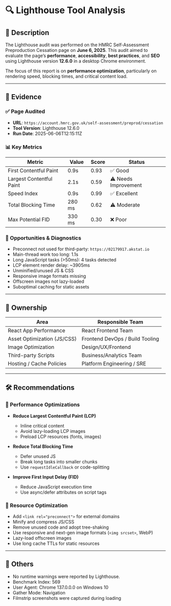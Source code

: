 # 🔍 Lighthouse Tool Analysis

## 📄 Description
The Lighthouse audit was performed on the HMRC Self-Assessment Preproduction Cessation page on **June 6, 2025**. This audit aimed to evaluate the page’s **performance**, **accessibility**, **best practices**, and **SEO** using Lighthouse version **12.6.0** in a desktop Chrome environment.

The focus of this report is on **performance optimization**, particularly on rendering speed, blocking times, and critical content load.

---

## 📎 Evidence

### ✅ Page Audited
- **URL**: `https://account.hmrc.gov.uk/self-assessment/preprod/cessation`
- **Tool Version**: Lighthouse 12.6.0
- **Run Date**: 2025-06-06T12:15:11Z

### 📊 Key Metrics

| Metric                       | Value   | Score | Status              |
|-----------------------------|---------|-------|---------------------|
| First Contentful Paint      | 0.9s    | 0.93  | ✅ Good             |
| Largest Contentful Paint    | 2.1s    | 0.59  | ⚠️ Needs Improvement |
| Speed Index                 | 0.9s    | 0.99  | ✅ Excellent         |
| Total Blocking Time         | 280 ms  | 0.62  | ⚠️ Moderate          |
| Max Potential FID           | 330 ms  | 0.30  | ❌ Poor              |

### 📍 Opportunities & Diagnostics

- Preconnect not used for third-party: `https://02179917.akstat.io`
- Main-thread work too long: 1.1s
- Long JavaScript tasks (>50ms): 4 tasks detected
- LCP element render delay: ~3905ms
- Unminified/unused JS & CSS
- Responsive image formats missing
- Offscreen images not lazy-loaded
- Suboptimal caching for static assets

---

## 👥 Ownership

| Area                        | Responsible Team           |
|-----------------------------|----------------------------|
| React App Performance       | React Frontend Team        |
| Asset Optimization (JS/CSS) | Frontend DevOps / Build Tooling |
| Image Optimization          | Design/UX/Frontend         |
| Third-party Scripts         | Business/Analytics Team    |
| Hosting / Cache Policies    | Platform Engineering / SRE |

---

## 🛠️ Recommendations

### 🔹 Performance Optimizations

- **Reduce Largest Contentful Paint (LCP)**
  - Inline critical content
  - Avoid lazy-loading LCP images
  - Preload LCP resources (fonts, images)

- **Reduce Total Blocking Time**
  - Defer unused JS
  - Break long tasks into smaller chunks
  - Use `requestIdleCallback` or code-splitting

- **Improve First Input Delay (FID)**
  - Reduce JavaScript execution time
  - Use async/defer attributes on script tags

### 🔹 Resource Optimization

- Add `<link rel="preconnect">` for external domains
- Minify and compress JS/CSS
- Remove unused code and adopt tree-shaking
- Use responsive and next-gen image formats (`<img srcset>`, WebP)
- Lazy-load offscreen images
- Use long cache TTLs for static resources

---

## 📎 Others

- No runtime warnings were reported by Lighthouse.
- Benchmark Index: 569
- User Agent: Chrome 137.0.0.0 on Windows 10
- Gather Mode: Navigation
- Filmstrip screenshots were captured during loading
